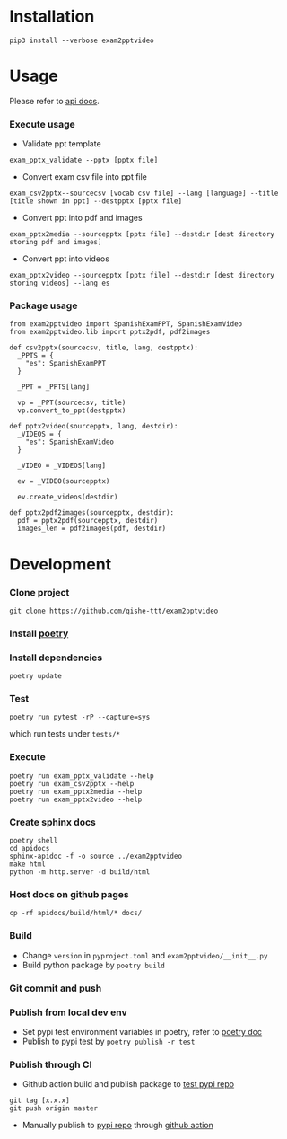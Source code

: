 # Installation

```
pip3 install --verbose exam2pptvideo 
```

# Usage

Please refer to [api docs](https://qishe-ttt.github.io/exam2pptvideo/).

### Execute usage

* Validate ppt template
```
exam_pptx_validate --pptx [pptx file]
```

* Convert exam csv file into ppt file
```
exam_csv2pptx--sourcecsv [vocab csv file] --lang [language] --title [title shown in ppt] --destpptx [pptx file]
```

* Convert ppt into pdf and images
```
exam_pptx2media --sourcepptx [pptx file] --destdir [dest directory storing pdf and images]
```

* Convert ppt into videos 
```
exam_pptx2video --sourcepptx [pptx file] --destdir [dest directory storing videos] --lang es
```

### Package usage
```
from exam2pptvideo import SpanishExamPPT, SpanishExamVideo
from exam2pptvideo.lib import pptx2pdf, pdf2images
 
def csv2pptx(sourcecsv, title, lang, destpptx):
  _PPTS = {
    "es": SpanishExamPPT
  }

  _PPT = _PPTS[lang]

  vp = _PPT(sourcecsv, title)
  vp.convert_to_ppt(destpptx)

def pptx2video(sourcepptx, lang, destdir):
  _VIDEOS = {
    "es": SpanishExamVideo
  }

  _VIDEO = _VIDEOS[lang]

  ev = _VIDEO(sourcepptx)

  ev.create_videos(destdir)

def pptx2pdf2images(sourcepptx, destdir):
  pdf = pptx2pdf(sourcepptx, destdir)
  images_len = pdf2images(pdf, destdir)

```

# Development

### Clone project
```
git clone https://github.com/qishe-ttt/exam2pptvideo 
```

### Install [poetry](https://python-poetry.org/docs/)

### Install dependencies
```
poetry update
```

### Test
```
poetry run pytest -rP --capture=sys
```
which run tests under `tests/*`


### Execute
```
poetry run exam_pptx_validate --help
poetry run exam_csv2pptx --help
poetry run exam_pptx2media --help
poetry run exam_pptx2video --help
```

### Create sphinx docs
```
poetry shell
cd apidocs
sphinx-apidoc -f -o source ../exam2pptvideo
make html
python -m http.server -d build/html
```

### Host docs on github pages
```
cp -rf apidocs/build/html/* docs/
```

### Build
* Change `version` in `pyproject.toml` and `exam2pptvideo/__init__.py`
* Build python package by `poetry build`

### Git commit and push

### Publish from local dev env
* Set pypi test environment variables in poetry, refer to [poetry doc](https://python-poetry.org/docs/repositories/)
* Publish to pypi test by `poetry publish -r test`

### Publish through CI 
* Github action build and publish package to [test pypi repo](https://test.pypi.org/)

```
git tag [x.x.x]
git push origin master
```

* Manually publish to [pypi repo](https://pypi.org/) through [github action](https://github.com/qishe-ttt/exam2pptvideo/actions/workflows/pypi.yml)

